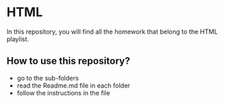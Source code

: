 # HTML

In this repository, you will find all the homework that belong to the HTML playlist.

## How to use this repository?

- go to the sub-folders
- read the Readme.md file in each folder
- follow the instructions in the file